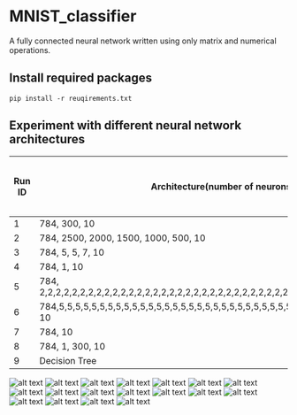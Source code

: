 # MNIST_classifier
A fully connected neural network written using only matrix and numerical operations. 

## Install required packages
```
pip install -r reuqirements.txt
```

## Experiment with different neural network architectures
|Run ID | Architecture(number of neurons at each layer)| Performance on test set (out of 10000 images)| Performance on train set(out of 60000 images)|
|-| ------------- |:-------------:| :-----:|
|1| 784, 300, 10      | 9024|53341|
|2| 784, 2500, 2000, 1500, 1000, 500, 10|9415|55931|
|3| 784, 5, 5, 7, 10|2583|15310|
|4|784, 1, 10 |2365| 13803|
|5|784, 2,2,2,2,2,2,2,2,2,2,2,2,2,2,2,2,2,2,2,2,2,2,2,2,2,2,2,2,2,2,2,2,2,2,2,2,2,2,2,2,2,2,2,2,2,2,2,2,2,2, 10|1135| 6555|
|6|784,5,5,5,5,5,5,5,5,5,5,5,5,5,5,5,5,5,5,5,5,5,5,5,5,5,5,5,5,5,5,5,5,5,5,5,5,5,5,5,5,5,5,5,5,5,5,5,5,5,5, 10|1135|6555|
|7|784, 10|8743|51599|
|8|784, 1, 300, 10|1135| 6555|
|9|Decision Tree|9061| 53534|



![alt text](https://github.com/XingyuHe/MNIST_classifier/blob/master/comments/comments-01.jpg)
![alt text](https://github.com/XingyuHe/MNIST_classifier/blob/master/comments/comments-02.jpg)
![alt text](https://github.com/XingyuHe/MNIST_classifier/blob/master/comments/comments-03.jpg)
![alt text](https://github.com/XingyuHe/MNIST_classifier/blob/master/comments/comments-04.jpg)
![alt text](https://github.com/XingyuHe/MNIST_classifier/blob/master/comments/comments-05.jpg)
![alt text](https://github.com/XingyuHe/MNIST_classifier/blob/master/comments/comments-06.jpg)
![alt text](https://github.com/XingyuHe/MNIST_classifier/blob/master/comments/comments-07.jpg)
![alt text](https://github.com/XingyuHe/MNIST_classifier/blob/master/comments/comments-08.jpg)
![alt text](https://github.com/XingyuHe/MNIST_classifier/blob/master/comments/comments-09.jpg)
![alt text](https://github.com/XingyuHe/MNIST_classifier/blob/master/comments/comments-10.jpg)
![alt text](https://github.com/XingyuHe/MNIST_classifier/blob/master/comments/comments-11.jpg)
![alt text](https://github.com/XingyuHe/MNIST_classifier/blob/master/comments/comments-12.jpg)
![alt text](https://github.com/XingyuHe/MNIST_classifier/blob/master/comments/comments-13.jpg)
![alt text](https://github.com/XingyuHe/MNIST_classifier/blob/master/comments/comments-14.jpg)
![alt text](https://github.com/XingyuHe/MNIST_classifier/blob/master/comments/comments-15.jpg)
![alt text](https://github.com/XingyuHe/MNIST_classifier/blob/master/comments/comments-16.jpg)
![alt text](https://github.com/XingyuHe/MNIST_classifier/blob/master/comments/comments-17.jpg)
![alt text](https://github.com/XingyuHe/MNIST_classifier/blob/master/comments/comments-18.jpg)
